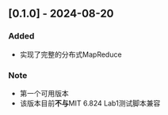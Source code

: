 ## [0.1.0] - 2024-08-20

### Added
- 实现了完整的分布式MapReduce

### Note
- 第一个可用版本
- 该版本目前**不与**MIT 6.824 Lab1测试脚本兼容